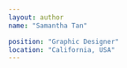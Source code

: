 ```yaml
---
layout: author
name: "Samantha Tan"

position: "Graphic Designer"
location: "California, USA"
---
```


